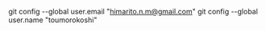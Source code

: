 git config --global user.email "himarito.n.m@gmail.com"
git config --global user.name "toumorokoshi"
